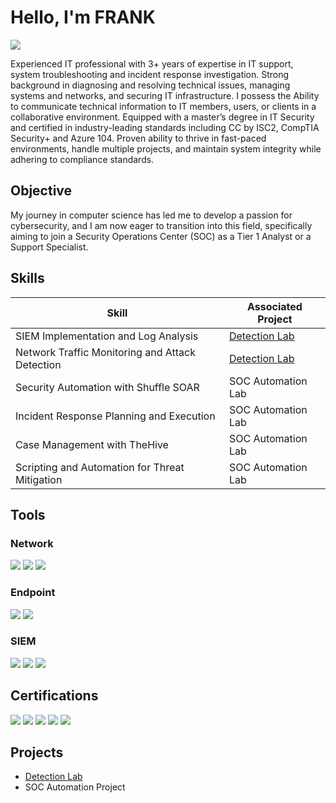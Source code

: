 # Hello, I'm FRANK
<a href="https://www.linkedin.com/in/frank-urhioke-783aa9255?utm_source=share&utm_campaign=share_via&utm_content=profile&utm_medium=android_app" target="_blank">
  <img src="https://img.shields.io/badge/-LinkedIn-0072b1?&style=for-the-badge&logo=linkedin&logoColor=white" />
</a>



Experienced IT professional with 3+ years of expertise in IT support, system troubleshooting and incident response investigation. Strong background in diagnosing and resolving technical issues, managing systems and networks, and securing IT infrastructure. I possess the Ability to communicate technical information to IT members, users, or clients in a collaborative environment. Equipped with a master’s degree in IT Security and certified in industry-leading standards including CC by ISC2, CompTIA Security+ and Azure 104. Proven ability to thrive in fast-paced environments, handle multiple projects, and maintain system integrity while adhering to compliance standards.

## Objective


My journey in computer science has led me to develop a passion for cybersecurity, and I am now eager to transition into this field, specifically aiming to join a Security Operations Center (SOC) as a Tier 1 Analyst or a Support Specialist.

## Skills


| Skill                                         | Associated Project         |
|-----------------------------------------------|----------------------------|
| SIEM Implementation and Log Analysis          | <a href="https://github.com/francology/Detectioin-Lab/tree/main">Detection Lab</a>|
| Network Traffic Monitoring and Attack Detection | <a href="https://google.com">Detection Lab</a>|
| Security Automation with Shuffle SOAR         | SOC Automation Lab|
| Incident Response Planning and Execution      | SOC Automation Lab|
| Case Management with TheHive                  | SOC Automation Lab|
| Scripting and Automation for Threat Mitigation | SOC Automation Lab|

## Tools


### Network
<div>
    <img src="https://img.shields.io/badge/-Wireshark-1679A7?&style=for-the-badge&logo=Wireshark&logoColor=white" />
    <img src="https://img.shields.io/badge/-Suricata-EF3B2D?&style=for-the-badge&logo=Suricata&logoColor=white" />
    <img src="https://img.shields.io/badge/-Zeek-777BB4?&style=for-the-badge&logo=Zeek&logoColor=white" />
</div>

### Endpoint
<div>
    <img src="https://img.shields.io/badge/-Microsoft_Defender_for_Endpoint-00A4EF?&style=for-the-badge&logo=Microsoft&logoColor=white" />
    <img src="https://img.shields.io/badge/-Velociraptor-4B275F?&style=for-the-badge&logo=Velociraptor&logoColor=white" />
</div>

### SIEM
<div>
    <img src="https://img.shields.io/badge/-Microsoft_Sentinel-0078D4?&style=for-the-badge&logo=Microsoft&logoColor=white" />
    <img src="https://img.shields.io/badge/-Splunk-000000?&style=for-the-badge&logo=Splunk&logoColor=white" />
    <img src="https://img.shields.io/badge/-IBM%20QRadar-052FAD?&style=for-the-badge&logo=IBM&logoColor=white" />
</div>

## Certifications

<div>
<img src="https://img.shields.io/badge/-Security%2B-FF0000?&style=for-the-badge&logo=CompTIA&logoColor=white" />
<img src="https://img.shields.io/badge/-CompTIA%20CySA%2B-FF0000?&style=for-the-badge&logo=CompTIA&logoColor=white" />
  <img src="https://img.shields.io/badge/-Certified%20in%20Cybersecurity%20(ISC2)-00BFFF?&style=for-the-badge&logo=ISC2&logoColor=white" />
<img src="https://img.shields.io/badge/-Microsoft%20Certified%3A%20Azure%20Administrator%20Associate-0078D7?&style=for-the-badge&logo=Microsoft&logoColor=white" />
<img src="https://img.shields.io/badge/-Microsoft%20Certified%3A%20Security%20Operations%20Analyst%20Associate-0078D7?&style=for-the-badge&logo=Microsoft&logoColor=white" />
</div>

## Projects
- <a href="https://github.com/francology/Detectioin-Lab/tree/main">Detection Lab</a>
- SOC Automation Project
